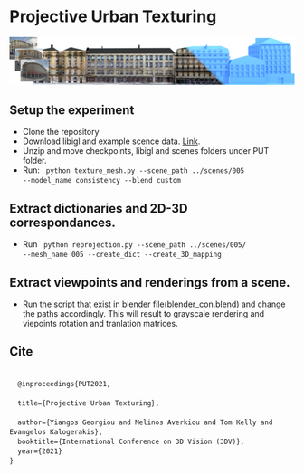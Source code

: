 # Projective Urban Texturing

![img](teaser_iccv_2.png)

## Setup the experiment
* Clone the repository
* Download libigl and example scence data. [Link](https://ucy-my.sharepoint.com/:u:/g/personal/ygeorg01_ucy_ac_cy/EclwsJHnDlxLhZzg8HFBPUAB0ZgJdxb475k9Joaf5SGZZg?e=kiiwBz).
* Unzip and move checkpoints, libigl and scenes folders under PUT folder. 
* Run:
<code> python texture_mesh.py --scene_path ../scenes/005 --model_name consistency --blend custom </code>


## Extract dictionaries and 2D-3D correspondances.
* Run <code> python reprojection.py --scene_path ../scenes/005/ --mesh_name 005 --create_dict --create_3D_mapping </code>

## Extract viewpoints and renderings from a scene.
* Run the script that exist in blender file(blender_con.blend) and change the paths accordingly. This will result to grayscale rendering and viepoints rotation and tranlation matrices.

## Cite
<code>
  @inproceedings{PUT2021, <br>
  title={Projective Urban Texturing},<br>
  author={Yiangos Georgiou and Melinos Averkiou and Tom Kelly and Evangelos Kalogerakis},
  booktitle={International Conference on 3D Vision (3DV)},
  year={2021}
}
